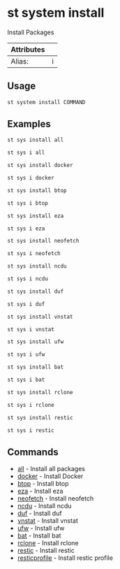 # st system install

Install Packages

| Attributes       | &nbsp;
|------------------|-------------
| Alias:           | i

## Usage

```bash
st system install COMMAND
```

## Examples

```bash
st sys install all
```

```bash
st sys i all
```

```bash
st sys install docker
```

```bash
st sys i docker
```

```bash
st sys install btop
```

```bash
st sys i btop
```

```bash
st sys install eza
```

```bash
st sys i eza
```

```bash
st sys install neofetch
```

```bash
st sys i neofetch
```

```bash
st sys install ncdu
```

```bash
st sys i ncdu
```

```bash
st sys install duf
```

```bash
st sys i duf
```

```bash
st sys install vnstat
```

```bash
st sys i vnstat
```

```bash
st sys install ufw
```

```bash
st sys i ufw
```

```bash
st sys install bat
```

```bash
st sys i bat
```

```bash
st sys install rclone
```

```bash
st sys i rclone
```

```bash
st sys install restic
```

```bash
st sys i restic
```

## Commands

- [all](st%20system%20install%20all) - Install all packages
- [docker](st%20system%20install%20docker) - Install Docker
- [btop](st%20system%20install%20btop) - Install btop
- [eza](st%20system%20install%20eza) - Install eza
- [neofetch](st%20system%20install%20neofetch) - Install neofetch
- [ncdu](st%20system%20install%20ncdu) - Install ncdu
- [duf](st%20system%20install%20duf) - Install duf
- [vnstat](st%20system%20install%20vnstat) - Install vnstat
- [ufw](st%20system%20install%20ufw) - Install ufw
- [bat](st%20system%20install%20bat) - Install bat
- [rclone](st%20system%20install%20rclone) - Install rclone
- [restic](st%20system%20install%20restic) - Install restic
- [resticprofile](st%20system%20install%20resticprofile) - Install restic profile


